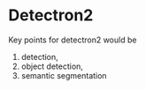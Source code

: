 # Detectron2

Key points for detectron2 would be 
1. detection,
2. object detection,
3. semantic segmentation
